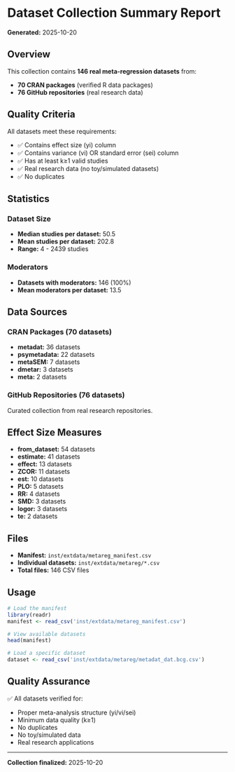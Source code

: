 # Dataset Collection Summary Report

**Generated:** 2025-10-20

## Overview

This collection contains **146 real meta-regression datasets** from:
- **70 CRAN packages** (verified R data packages)
- **76 GitHub repositories** (real research data)

## Quality Criteria

All datasets meet these requirements:
- ✅ Contains effect size (yi) column
- ✅ Contains variance (vi) OR standard error (sei) column
- ✅ Has at least k≥1 valid studies
- ✅ Real research data (no toy/simulated datasets)
- ✅ No duplicates

## Statistics

### Dataset Size
- **Median studies per dataset:** 50.5
- **Mean studies per dataset:** 202.8
- **Range:** 4 - 2439 studies

### Moderators
- **Datasets with moderators:** 146 (100%)
- **Mean moderators per dataset:** 13.5

## Data Sources

### CRAN Packages (70 datasets)

- **metadat:** 36 datasets
- **psymetadata:** 22 datasets
- **metaSEM:** 7 datasets
- **dmetar:** 3 datasets
- **meta:** 2 datasets

### GitHub Repositories (76 datasets)

Curated collection from real research repositories.

## Effect Size Measures

- **from_dataset:** 54 datasets
- **estimate:** 41 datasets
- **effect:** 13 datasets
- **ZCOR:** 11 datasets
- **est:** 10 datasets
- **PLO:** 5 datasets
- **RR:** 4 datasets
- **SMD:** 3 datasets
- **logor:** 3 datasets
- **te:** 2 datasets

## Files

- **Manifest:** `inst/extdata/metareg_manifest.csv`
- **Individual datasets:** `inst/extdata/metareg/*.csv`
- **Total files:** 146 CSV files

## Usage

```r
# Load the manifest
library(readr)
manifest <- read_csv('inst/extdata/metareg_manifest.csv')

# View available datasets
head(manifest)

# Load a specific dataset
dataset <- read_csv('inst/extdata/metareg/metadat_dat.bcg.csv')
```

## Quality Assurance

✅ All datasets verified for:
- Proper meta-analysis structure (yi/vi/sei)
- Minimum data quality (k≥1)
- No duplicates
- No toy/simulated data
- Real research applications

---

**Collection finalized:** 2025-10-20

